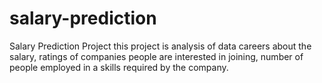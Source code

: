 # salary-prediction
Salary Prediction Project this project is analysis of data careers about the salary, ratings of companies people are interested in joining, number of people employed in a skills required by the company.
